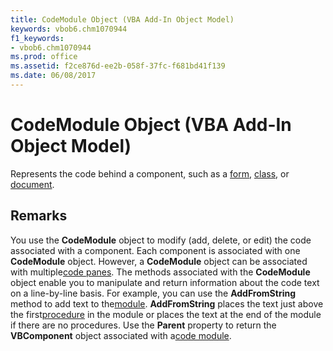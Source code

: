 ```yaml
---
title: CodeModule Object (VBA Add-In Object Model)
keywords: vbob6.chm1070944
f1_keywords:
- vbob6.chm1070944
ms.prod: office
ms.assetid: f2ce876d-ee2b-058f-37fc-f681bd41f139
ms.date: 06/08/2017
---
```



# CodeModule Object (VBA Add-In Object Model)



Represents the code behind a component, such as a [form](../../Glossary/vbe-glossary.md#form), [class](../../Glossary/vbe-glossary.md#clas), or [document](../../Glossary/vbe-glossary.md#document).

## Remarks

You use the  **CodeModule** object to modify (add, delete, or edit) the code associated with a component.
Each component is associated with one  **CodeModule** object. However, a **CodeModule** object can be associated with multiple[code panes](../../Glossary/vbe-glossary.md#code-pane).
The methods associated with the  **CodeModule** object enable you to manipulate and return information about the code text on a line-by-line basis. For example, you can use the **AddFromString** method to add text to the[module](../../Glossary/vbe-glossary.md#module).  **AddFromString** places the text just above the first[procedure](../../Glossary/vbe-glossary.md#procedure) in the module or places the text at the end of the module if there are no procedures.
Use the  **Parent** property to return the **VBComponent** object associated with a[code module](../../Glossary/vbe-glossary.md#code-module).

